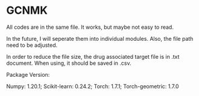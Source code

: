 # GCNMK
All codes are in the same file. It works, but maybe not easy to read.

In the future, I will seperate them into individual modules. Also, the file path need to be adjusted.

In order to reduce the file size, the drug associated target file is in .txt document. When using, it should be saved in .csv.

Package Version:

Numpy: 1.20.1; 
Scikit-learn: 0.24.2; 
Torch: 1.7.1; 
Torch-geometric: 1.7.0

